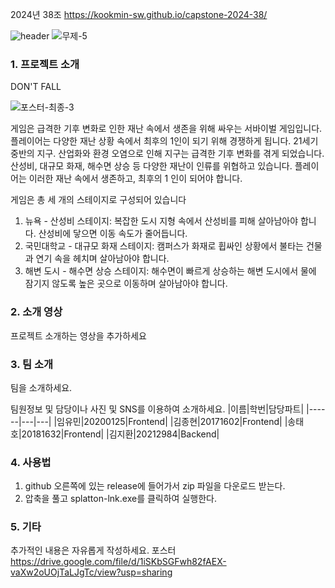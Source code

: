 2024년 38조  https://kookmin-sw.github.io/capstone-2024-38/

![header](https://capsule-render.vercel.app/api?type=Waving&height=200&textDON'TFALL&fontColor=d5e6f5&color=timeGradient&animation=fadeIn)
![무제-5](https://github.com/kookmin-sw/capstone-2024-38/assets/97876054/3e1bd16f-266b-484a-86f7-ca5cbef275c9)
### 1. 프로젝트 소개
DON'T FALL

![포스터-최종-3](https://github.com/kookmin-sw/capstone-2024-38/assets/122217029/7df845ea-f53f-4401-b5bd-2b19c77c2ca3)

게임은 급격한 기후 변화로 인한 재난 속에서 생존을 위해 싸우는 서바이벌 게임입니다. 플레이어는 다양한 재난 상황 속에서 최후의 1인이 되기 위해 경쟁하게 됩니다.
21세기 중반의 지구. 산업화와 환경 오염으로 인해 지구는 급격한 기후 변화를 겪게 되었습니다. 산성비, 대규모 화재, 해수면 상승 등 다양한 재난이 인류를 위협하고 있습니다. 플레이어는 이러한 재난 속에서 생존하고, 최후의 1 인이 되어야 합니다.


게임은 총 세 개의 스테이지로 구성되어 있습니다
1.	뉴욕 - 산성비 스테이지: 복잡한 도시 지형 속에서 산성비를 피해 살아남아야 합니다. 산성비에 닿으면 이동 속도가 줄어듭니다.
2.	국민대학교 - 대규모 화재 스테이지: 캠퍼스가 화재로 휩싸인 상황에서 불타는 건물과 연기 속을 헤치며 살아남아야 합니다.
3.	해변 도시 - 해수면 상승 스테이지: 해수면이 빠르게 상승하는 해변 도시에서 물에 잠기지 않도록 높은 곳으로 이동하며 살아남아야 합니다.


### 2. 소개 영상

프로젝트 소개하는 영상을 추가하세요

### 3. 팀 소개

팀을 소개하세요.

팀원정보 및 담당이나 사진 및 SNS를 이용하여 소개하세요.
|이름|학번|담당파트|
|------|---|---|
|임유민|20200125|Frontend|
|김종현|20171602|Frontend|
|송태호|20181632|Frontend|
|김지환|20212984|Backend|

### 4. 사용법

1. github 오른쪽에 있는 release에 들어가서 zip 파일을 다운로드 받는다.
2. 압축을 풀고 splatton-lnk.exe를 클릭하여 실행한다. 

### 5. 기타

추가적인 내용은 자유롭게 작성하세요.
포스터 https://drive.google.com/file/d/1iSKbSGFwh82fAEX-vaXw2oUOjTaLJgTc/view?usp=sharing

